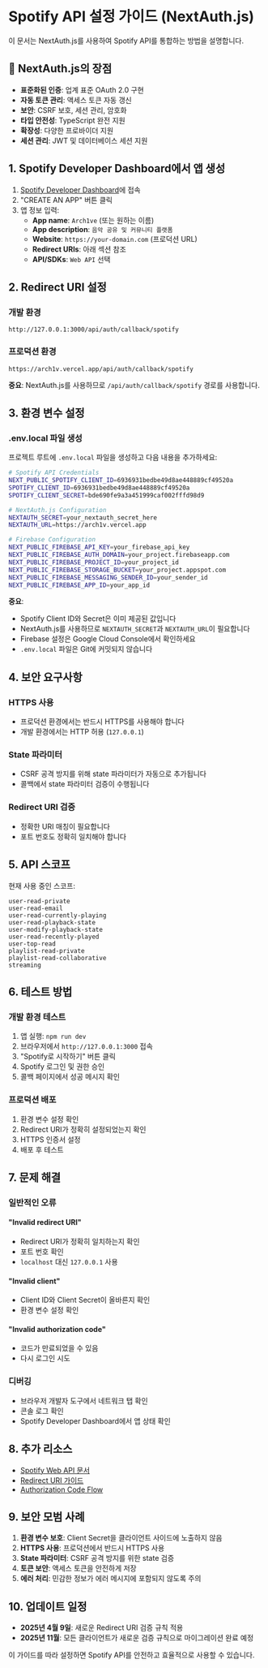 # Spotify API 설정 가이드 (NextAuth.js)

이 문서는 NextAuth.js를 사용하여 Spotify API를 통합하는 방법을 설명합니다.

## 🚀 NextAuth.js의 장점

- **표준화된 인증**: 업계 표준 OAuth 2.0 구현
- **자동 토큰 관리**: 액세스 토큰 자동 갱신
- **보안**: CSRF 보호, 세션 관리, 암호화
- **타입 안전성**: TypeScript 완전 지원
- **확장성**: 다양한 프로바이더 지원
- **세션 관리**: JWT 및 데이터베이스 세션 지원

## 1. Spotify Developer Dashboard에서 앱 생성

1. [Spotify Developer Dashboard](https://developer.spotify.com/dashboard)에 접속
2. "CREATE AN APP" 버튼 클릭
3. 앱 정보 입력:
   - **App name**: `Arch1ve` (또는 원하는 이름)
   - **App description**: `음악 공유 및 커뮤니티 플랫폼`
   - **Website**: `https://your-domain.com` (프로덕션 URL)
   - **Redirect URIs**: 아래 섹션 참조
   - **API/SDKs**: `Web API` 선택

## 2. Redirect URI 설정

### 개발 환경
```
http://127.0.0.1:3000/api/auth/callback/spotify
```

### 프로덕션 환경
```
https://arch1v.vercel.app/api/auth/callback/spotify
```

**중요**: NextAuth.js를 사용하므로 `/api/auth/callback/spotify` 경로를 사용합니다.

## 3. 환경 변수 설정

### .env.local 파일 생성
프로젝트 루트에 `.env.local` 파일을 생성하고 다음 내용을 추가하세요:

```bash
# Spotify API Credentials
NEXT_PUBLIC_SPOTIFY_CLIENT_ID=6936931bedbe49d8ae448889cf49520a
SPOTIFY_CLIENT_ID=6936931bedbe49d8ae448889cf49520a
SPOTIFY_CLIENT_SECRET=bde690fe9a3a451999caf002fffd98d9

# NextAuth.js Configuration
NEXTAUTH_SECRET=your_nextauth_secret_here
NEXTAUTH_URL=https://arch1v.vercel.app

# Firebase Configuration
NEXT_PUBLIC_FIREBASE_API_KEY=your_firebase_api_key
NEXT_PUBLIC_FIREBASE_AUTH_DOMAIN=your_project.firebaseapp.com
NEXT_PUBLIC_FIREBASE_PROJECT_ID=your_project_id
NEXT_PUBLIC_FIREBASE_STORAGE_BUCKET=your_project.appspot.com
NEXT_PUBLIC_FIREBASE_MESSAGING_SENDER_ID=your_sender_id
NEXT_PUBLIC_FIREBASE_APP_ID=your_app_id
```

**중요**: 
- Spotify Client ID와 Secret은 이미 제공된 값입니다
- NextAuth.js를 사용하므로 `NEXTAUTH_SECRET`과 `NEXTAUTH_URL`이 필요합니다
- Firebase 설정은 Google Cloud Console에서 확인하세요
- `.env.local` 파일은 Git에 커밋되지 않습니다

## 4. 보안 요구사항

### HTTPS 사용
- 프로덕션 환경에서는 반드시 HTTPS를 사용해야 합니다
- 개발 환경에서는 HTTP 허용 (`127.0.0.1`)

### State 파라미터
- CSRF 공격 방지를 위해 state 파라미터가 자동으로 추가됩니다
- 콜백에서 state 파라미터 검증이 수행됩니다

### Redirect URI 검증
- 정확한 URI 매칭이 필요합니다
- 포트 번호도 정확히 일치해야 합니다

## 5. API 스코프

현재 사용 중인 스코프:
```
user-read-private
user-read-email
user-read-currently-playing
user-read-playback-state
user-modify-playback-state
user-read-recently-played
user-top-read
playlist-read-private
playlist-read-collaborative
streaming
```

## 6. 테스트 방법

### 개발 환경 테스트
1. 앱 실행: `npm run dev`
2. 브라우저에서 `http://127.0.0.1:3000` 접속
3. "Spotify로 시작하기" 버튼 클릭
4. Spotify 로그인 및 권한 승인
5. 콜백 페이지에서 성공 메시지 확인

### 프로덕션 배포
1. 환경 변수 설정 확인
2. Redirect URI가 정확히 설정되었는지 확인
3. HTTPS 인증서 설정
4. 배포 후 테스트

## 7. 문제 해결

### 일반적인 오류

#### "Invalid redirect URI"
- Redirect URI가 정확히 일치하는지 확인
- 포트 번호 확인
- `localhost` 대신 `127.0.0.1` 사용

#### "Invalid client"
- Client ID와 Client Secret이 올바른지 확인
- 환경 변수 설정 확인

#### "Invalid authorization code"
- 코드가 만료되었을 수 있음
- 다시 로그인 시도

### 디버깅
- 브라우저 개발자 도구에서 네트워크 탭 확인
- 콘솔 로그 확인
- Spotify Developer Dashboard에서 앱 상태 확인

## 8. 추가 리소스

- [Spotify Web API 문서](https://developer.spotify.com/documentation/web-api/)
- [Redirect URI 가이드](https://developer.spotify.com/documentation/web-api/concepts/redirect_uri)
- [Authorization Code Flow](https://developer.spotify.com/documentation/web-api/tutorials/code-flow)

## 9. 보안 모범 사례

1. **환경 변수 보호**: Client Secret을 클라이언트 사이드에 노출하지 않음
2. **HTTPS 사용**: 프로덕션에서 반드시 HTTPS 사용
3. **State 파라미터**: CSRF 공격 방지를 위한 state 검증
4. **토큰 보안**: 액세스 토큰을 안전하게 저장
5. **에러 처리**: 민감한 정보가 에러 메시지에 포함되지 않도록 주의

## 10. 업데이트 일정

- **2025년 4월 9일**: 새로운 Redirect URI 검증 규칙 적용
- **2025년 11월**: 모든 클라이언트가 새로운 검증 규칙으로 마이그레이션 완료 예정

이 가이드를 따라 설정하면 Spotify API를 안전하고 효율적으로 사용할 수 있습니다.
